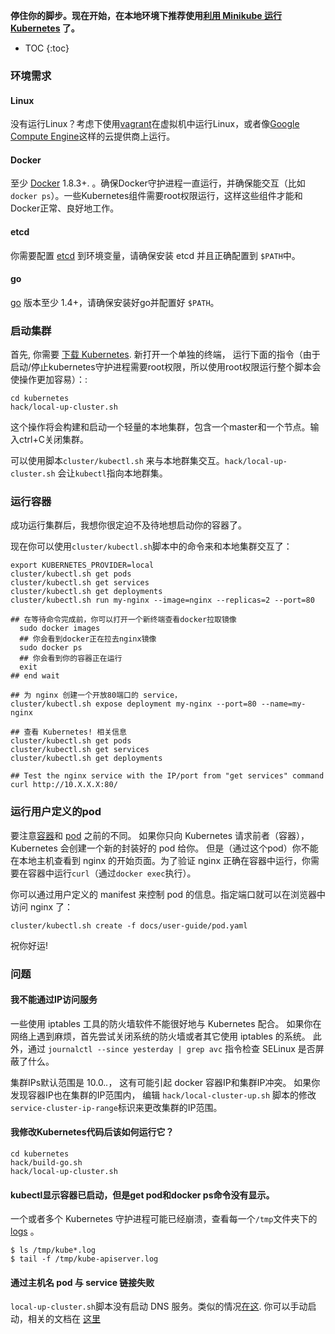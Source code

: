 ---
---

**停住你的脚步。现在开始，在本地环境下推荐使用[利用 Minikube 运行 Kubernetes](../minikube/) 了。**

* TOC
{:toc}

### 环境需求

#### Linux

没有运行Linux？考虑下使用[vagrant](https://www.vagrantup.com/)在虚拟机中运行Linux，或者像[Google Compute Engine](/docs/getting-started-guides/gce)这样的云提供商上运行。

#### Docker

至少 [Docker](https://docs.docker.com/installation/#installation)
1.8.3+. 。确保Docker守护进程一直运行，并确保能交互（比如`docker
ps`）。一些Kubernetes组件需要root权限运行，这样这些组件才能和Docker正常、良好地工作。

#### etcd

你需要配置 [etcd](https://github.com/coreos/etcd/releases) 到环境变量，请确保安装 etcd 并且正确配置到 ``$PATH``中。

#### go

[go](https://golang.org/doc/install) 版本至少 1.4+，请确保安装好go并配置好 ``$PATH``。

### 启动集群

首先, 你需要 [下载 Kubernetes](/docs/getting-started-guides/binary_release/). 新打开一个单独的终端，
运行下面的指令（由于启动/停止kubernetes守护进程需要root权限，所以使用root权限运行整个脚本会使操作更加容易）：:

```shell
cd kubernetes
hack/local-up-cluster.sh
```

这个操作将会构建和启动一个轻量的本地集群，包含一个master和一个节点。输入ctrl+C关闭集群。

可以使用脚本`cluster/kubectl.sh` 来与本地群集交互。`hack/local-up-cluster.sh` 会让`kubectl`指向本地群集。


### 运行容器

成功运行集群后，我想你很定迫不及待地想启动你的容器了。

现在你可以使用`cluster/kubectl.sh`脚本中的命令来和本地集群交互了：

```shell
export KUBERNETES_PROVIDER=local
cluster/kubectl.sh get pods
cluster/kubectl.sh get services
cluster/kubectl.sh get deployments
cluster/kubectl.sh run my-nginx --image=nginx --replicas=2 --port=80

## 在等待命令完成前，你可以打开一个新终端查看docker拉取镜像
  sudo docker images
  ## 你会看到docker正在拉去nginx镜像
  sudo docker ps
  ## 你会看到你的容器正在运行
  exit
## end wait

## 为 nginx 创建一个开放80端口的 service，
cluster/kubectl.sh expose deployment my-nginx --port=80 --name=my-nginx

## 查看 Kubernetes! 相关信息
cluster/kubectl.sh get pods
cluster/kubectl.sh get services
cluster/kubectl.sh get deployments

## Test the nginx service with the IP/port from "get services" command
curl http://10.X.X.X:80/
```

### 运行用户定义的pod

要注意[容器](/docs/user-guide/containers)和 [pod](/docs/user-guide/pods) 之前的不同。
如果你只向 Kubernetes 请求前者（容器），Kubernetes 会创建一个新的封装好的 pod 给你。
但是（通过这个pod）你不能在本地主机查看到 nginx 的开始页面。为了验证 nginx 正确在容器中运行，你需要在容器中运行`curl`（通过`docker exec`执行）。

你可以通过用户定义的 manifest 来控制 pod 的信息。指定端口就可以在浏览器中访问 nginx 了：

```shell
cluster/kubectl.sh create -f docs/user-guide/pod.yaml
```

祝你好运!

### 问题

#### 我不能通过IP访问服务

一些使用 iptables 工具的防火墙软件不能很好地与 Kubernetes 配合。
如果你在网络上遇到麻烦，首先尝试关闭系统的防火墙或者其它使用 iptables 的系统。
此外，通过 `journalctl --since yesterday | grep avc` 指令检查 SELinux 是否屏蔽了什么。

集群IPs默认范围是 10.0.*.*，
这有可能引起 docker 容器IP和集群IP冲突。
如果你发现容器IP也在集群的IP范围内，
编辑 `hack/local-cluster-up.sh` 脚本的修改`service-cluster-ip-range`标识来更改集群的IP范围。

#### 我修改Kubernetes代码后该如何运行它？

```shell
cd kubernetes
hack/build-go.sh
hack/local-up-cluster.sh
```

#### kubectl显示容器已启动，但是get pod和docker ps命令没有显示。

一个或者多个 Kubernetes 守护进程可能已经崩溃，查看每一个`/tmp`文件夹下的[logs](/docs/admin/cluster-troubleshooting/#looking-at-logs) 。

```shell
$ ls /tmp/kube*.log
$ tail -f /tmp/kube-apiserver.log
```

#### 通过主机名 pod 与 service 链接失败

`local-up-cluster.sh`脚本没有启动 DNS 服务。类似的情况[在这](http://issue.k8s.io/6667). 你可以手动启动，相关的文档在 [这里](https://releases.k8s.io/{{page.githubbranch}}/cluster/addons/dns#how-do-i-configure-it)
